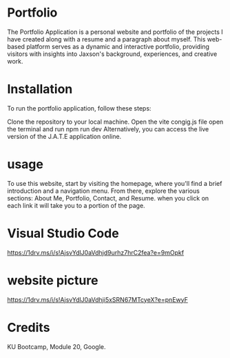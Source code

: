 # Portfolio
The Portfolio Application is a personal website and portfolio of the projects I have created along with a resume and a paragraph about myself. This web-based platform serves as a dynamic and interactive portfolio, providing visitors with insights into Jaxson's background, experiences, and creative work.
# Installation
To run the portfolio application, follow these steps:

Clone the repository to your local machine.
Open the vite congig.js file open the terminal and run npm run dev
Alternatively, you can access the live version of the J.A.T.E application online.

# usage
To use this website, start by visiting the homepage, where you'll find a brief introduction and a navigation menu. From there, explore the various sections:
About Me, Portfolio, Contact, and Resume. when you click on each link it will take you to a portion of the page.
# Visual Studio Code  
https://1drv.ms/i/s!AjsvYdlJ0aVdhjd9urhz7hrC2fea?e=9mOpkf
# website picture
https://1drv.ms/i/s!AjsvYdlJ0aVdhji5xSRN67MTcyeX?e=pnEwyF
# Credits 
KU Bootcamp, Module 20, Google.

